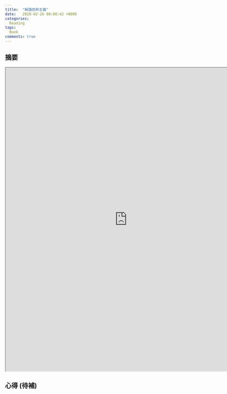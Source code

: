 ```yaml
---
title:  "解讀民粹主義"
date:   2020-02-26 00:00:42 +0800
categories: 
  Reading
tags:
  Book
comments: true
---
```


## 摘要

<iframe width="800" height="1000" src="https://dynalist.io/d/PkL7ecuSYysR70qh720DJ5_d"></iframe>

## 心得 (待補)

